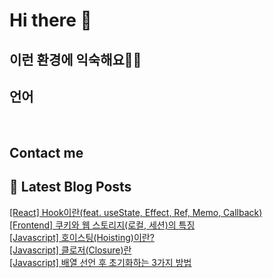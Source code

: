 # Hi there 👋

## 이런 환경에 익숙해요✍🏼

## 언어

<p>
  <img alt="" src= "https://img.shields.io/badge/JavaScript-F7DF1E?style=flat-square&logo=JavaScript&logoColor=white"/> 
  <img alt="" src= "https://img.shields.io/badge/TypeScript-black?logo=typescript&logoColor=blue"/>
</p>

## Contact me

## 📕 Latest Blog Posts

<a href=https://dev-district.tistory.com/83>[React] Hook이란(feat. useState, Effect, Ref, Memo, Callback)</a></br><a href=https://dev-district.tistory.com/82>[Frontend] 쿠키와 웹 스토리지(로컬, 세션)의 특징</a></br><a href=https://dev-district.tistory.com/70>[Javascript] 호이스팅(Hoisting)이란?</a></br><a href=https://dev-district.tistory.com/81>[Javascript] 클로저(Closure)란</a></br><a href=https://dev-district.tistory.com/80>[Javascript] 배열 선언 후 초기화하는 3가지 방법</a></br>